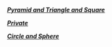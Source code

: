 [_**Pyramid and Triangle and Square**_](https://github.com/amirrezajahanbakhsh/Assignment/assets/137860142/ab5cac5a-4cc5-49a6-8eb7-c947de848d03)

[_**Private**_](https://github.com/amirrezajahanbakhsh/Assignment/assets/137860142/36b8038e-0bc9-490d-8ab6-93b251a17475)

[_**Circle and Sphere**_](https://github.com/amirrezajahanbakhsh/Assignment/assets/137860142/e6310891-c6a9-4a84-8971-2741a42239ce)
